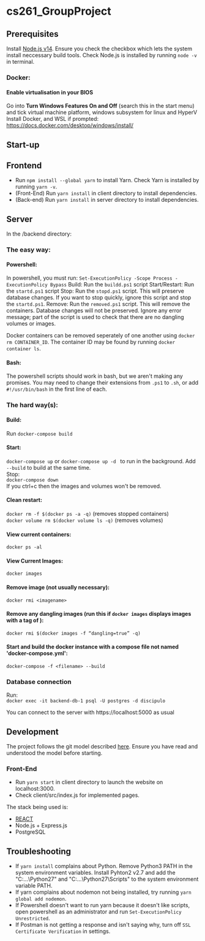 # cs261_GroupProject

## Prerequisites

Install [Node.js v14](https://nodejs.org/download/release/v14.17.5/). Ensure you check the checkbox which lets the system install neccessary build tools. Check Node.js is installed by running `node -v` in terminal.  


### Docker:
#### Enable virtualisation in your BIOS
Go into **Turn Windows Features On and Off** (search this in the start menu) and tick virtual machine platform, windows subsystem for linux and HyperV
Install Docker, and WSL if prompted:
https://docs.docker.com/desktop/windows/install/


## Start-up
## Frontend
- Run `npm install --global yarn` to install Yarn. Check Yarn is installed by running `yarn -v`.
- (Front-End) Run `yarn install` in client directory to install dependencies.
- (Back-end) Run `yarn install` in server directory to install dependencies.

## Server

In the /backend directory:

### The easy way:
#### Powershell:
In powershell, you must run:
`Set-ExecutionPolicy -Scope Process -ExecutionPolicy Bypass`
Build:
Run the `buildd.ps1` script
Start/Restart:
Run the `startd.ps1` script
Stop:
Run the `stopd.ps1` script. This will preserve database changes. If you want to stop quickly, ignore this script and stop the `startd.ps1`.
Remove:
Run the `removed.ps1` script. This will remove the containers. Database changes will not be preserved. Ignore any error message; part of the script is used to check that there are no dangling volumes or images.

Docker containers can be removed seperately of one another using `docker rm CONTAINER_ID`. The container ID may be found by running `docker container ls`.

#### Bash:
The powershell scripts should work in bash, but we aren't making any promises. You may need to change their extensions from `.ps1` to `.sh`, or add `#!/usr/bin/bash` in the first line of each.

### The hard way(s):
#### Build:
Run `docker-compose build`

#### Start:   
`docker-compose up` or `docker-compose up -d ` to run in the background. Add `--build` to build at the same time.  
Stop:  
`docker-compose down`  
If you ctrl+c then the images and volumes won't be removed.  

#### Clean restart:  
`docker rm -f $(docker ps -a -q)` (removes stopped containers)  
`docker volume rm $(docker volume ls -q)` (removes volumes)  

#### View current containers:  
`docker ps -al`  

#### View Current Images:  
`docker images`  

#### Remove image (not usually necessary):  
`docker rmi <imagename>`  
#### Remove any dangling images (run this if `docker images` displays images with a tag of <none>):  
`docker rmi $(docker images -f “dangling=true” -q)`  
#### Start and build the docker instance with a compose file not named 'docker-compose.yml':  
`docker-compose -f <filename> --build`  

### Database connection  
Run:  
`docker exec -it backend-db-1 psql -U postgres -d discipulo`  

You can connect to the server with https://localhost:5000 as usual  

## Development
The project follows the git model described [here](https://nvie.com/posts/a-successful-git-branching-model/). Ensure you have read and understood the model before starting. 

### Front-End
- Run `yarn start` in client directory to launch the website on localhost:3000. 
- Check client/src/index.js for implemented pages.

The stack being used is:  
- [REACT](https://reactjs.org/docs/hello-world.html) 
- Node.js + Express.js
- PostgreSQL

## Troubleshooting
- If `yarn install` complains about Python. Remove Python3 PATH in the system environment variables. Install Pyhton2 v2.7 and add the "C:\...\Python27" and "C:\...\Python27\Scripts" to the system environment variable PATH.
- If yarn complains about nodemon not being installed, try running `yarn global add nodemon`.
- If Powershell doesn't want to run yarn because it doesn't like scripts, open powershell as an administrator and run `Set-ExecutionPolicy Unrestricted`. 
- If Postman is not getting a response and isn't saying why, turn off `SSL Certificate Verification` in settings.
